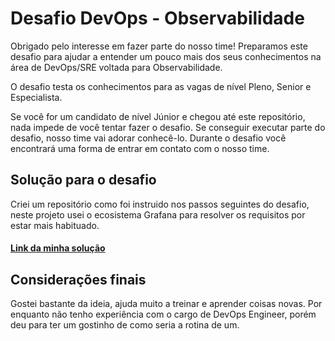 # Desafio DevOps - Observabilidade
Obrigado pelo interesse em fazer parte do nosso time! Preparamos este desafio para ajudar a entender um pouco mais dos seus conhecimentos na área de DevOps/SRE voltada para Observabilidade.

O desafio testa os conhecimentos para as vagas de nível Pleno, Senior e Especialista.

Se você for um candidato de nível Júnior e chegou até este repositório, nada impede de você tentar fazer o desafio. Se conseguir executar parte do desafio, nosso time vai adorar conhecê-lo. Durante o desafio você encontrará uma forma de entrar em contato com o nosso time.


## Solução para o desafio

Criei um repositório como foi instruido nos passos seguintes do desafio, neste projeto usei o ecosistema Grafana para resolver os requisitos por estar mais habituado.

#### [Link da minha solução](https://github.com/emanuelvasconnobre/simpleapp-python)

## Considerações finais

Gostei bastante da ideia, ajuda muito a treinar e aprender coisas novas. Por enquanto não tenho experiência com o cargo de DevOps Engineer, porém deu para ter um gostinho de como seria a rotina de um. 



